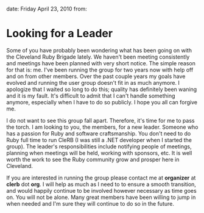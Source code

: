 date: Friday April 23, 2010
from: 

# Looking for a Leader

Some of you have probably been wondering what has been going on with the Cleveland Ruby Brigade lately. We haven't been meeting consistently and meetings have been planned with very short notice. The simple reason for that is: me. I've been running the  group for two years now with help off and on from other members. Over the past couple years my goals have evolved and running the user group doesn't fit in as much anymore. I apologize that I waited so long to do this; quality has definitely been waning and it is my fault. It's difficult to admit that I can't handle something anymore, especially when I have to do so publicly. I hope you all can forgive me.

I do not want to see this group fall apart. Therefore, it's time for me to pass the torch. I am looking to you, the members, for a new leader. Someone who has a passion for Ruby and software craftsmanship. You don't need to do Ruby full time to run CleRB (I was still a .NET developer when I started the group). The leader's responsibilities include notifying people of meetings, planning when meetings will be held, working with sponsors, etc. It is well worth the work to see the Ruby community grow and prosper here in Cleveland.

If you are interested in running the group please contact me at __organizer__ at __clerb__ dot __org__. I will help as much as I need to to ensure a smooth transition, and would happily continue to be involved however necessary as time goes on. You will not be alone. Many great members have been willing to jump in when needed and I'm sure they will continue to do so in the future.